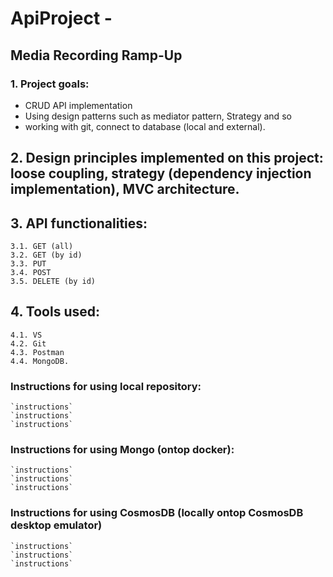 # ApiProject - #

## Media Recording Ramp-Up ##

### 1. Project goals: ###

* CRUD API implementation 
* Using design patterns such as mediator pattern, Strategy and so 
* working with git, connect to database (local and external).

## 2. Design principles implemented on this project: loose coupling, strategy (dependency injection implementation), MVC architecture.

## 3. API functionalities:
	3.1. GET (all)
	3.2. GET (by id)
	3.3. PUT 
	3.4. POST
	3.5. DELETE (by id)
## 4. Tools used: 
	4.1. VS
	4.2. Git
	4.3. Postman
	4.4. MongoDB.

### Instructions for using local repository:
	`instructions`
	`instructions`
	`instructions`	
### Instructions for using Mongo (ontop docker):
	`instructions`
	`instructions`
	`instructions`
### Instructions for using CosmosDB (locally ontop CosmosDB desktop emulator)
	`instructions`
	`instructions`
	`instructions`
